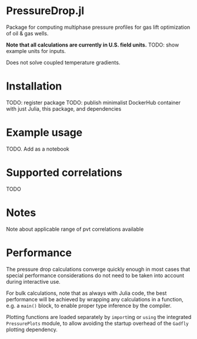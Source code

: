# PressureDrop.jl
Package for computing multiphase pressure profiles for gas lift optimization of oil &amp; gas wells.

**Note that all calculations are currently in U.S. field units.**
TODO: show example units for inputs.

Does not solve coupled temperature gradients.


# Installation

TODO: register package
TODO: publish minimalist DockerHub container with just Julia, this package, and dependencies

# Example usage

TODO. Add as a notebook

# Supported correlations

TODO

# Notes

Note about applicable range of pvt correlations available

# Performance

The pressure drop calculations converge quickly enough in most cases that special performance considerations do not need to be taken into account during interactive use.

For bulk calculations, note that as always with Julia code, the best performance will be achieved by wrapping any calculations in a function, e.g. a `main()` block, to enable proper type inference by the compiler.

Plotting functions are loaded separately by `import`ing or `using` the integrated `PressurePlots` module, to allow avoiding the startup overhead of the `Gadfly` plotting dependency.
